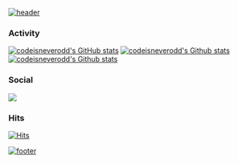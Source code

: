 <!-- [![header](https://capsule-render.vercel.app/api?type=wave&color=auto&height=300&section=header&text=codeisneverodd&fontSize=90)](https://github.com/codeisneverodd) -->

[![header](https://capsule-render.vercel.app/api?type=waving&color=gradient&height=300&section=header&text=codeisneverodd&fontSize=80&animation=twinkling&descAlignY=30)](https://github.com/codeisneverodd)

### Activity
[![codeisneverodd's GitHub stats](https://github-readme-stats.vercel.app/api?username=codeisneverodd&show_icons=true&theme=vue)](https://github.com/codeisneverodd?tab=repositories)
[![codeisneverodd's Github stats](https://github-profile-summary-cards.vercel.app/api/cards/profile-details?username=codeisneverodd&theme=vue)]((https://github.com/codeisneverodd?tab=repositories))
[![codeisneverodd's Github stats](https://github-readme-stats.vercel.app/api/top-langs/?username=codeisneverodd&show_icons=true&hide_border=true&title_color=004386&icon_color=004386&layout=compact)](https://github.com/codeisneverodd?tab=repositories)

### Social
<a href="https://mail.google.com/mail/?view=cm&amp;fs=1&amp;to=codeisneverodd@gmail.com" target="_blank"><img src="https://img.shields.io/badge/codeisneverodd@gmail.com-EA4335?style=flat-square&logo=Gmail&logoColor=white"/></a></p>

### Hits
[![Hits](https://hits.seeyoufarm.com/api/count/incr/badge.svg?url=https://github.com/cocdeisneverodd&count_bg=%2379C83D&title_bg=%23555555&icon=&icon_color=%23E7E7E7&title=hits&edge_flat=true)](https://github.com/codeisneverodd)

[![footer](https://capsule-render.vercel.app/api?type=waving&color=gradient&reversal=false&section=footer)]((https://github.com/codeisneverodd))
